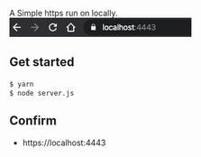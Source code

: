 A Simple https run on locally.
![Screenshot](screenshot.png)

## Get started

```
$ yarn
$ node server.js
```

## Confirm

- https://localhost:4443

